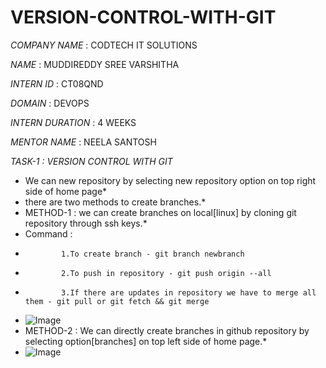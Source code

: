 # VERSION-CONTROL-WITH-GIT

*COMPANY NAME* : CODTECH IT SOLUTIONS

*NAME* : MUDDIREDDY SREE VARSHITHA

*INTERN ID* : CT08QND

*DOMAIN* : DEVOPS

*INTERN DURATION* : 4 WEEKS

*MENTOR NAME* : NEELA SANTOSH

*TASK-1 : VERSION CONTROL WITH GIT*
* We can new repository by selecting new repository option on top right side of home page*
* there are two methods to create branches.*
*   METHOD-1 : we can create branches on local[linux] by cloning git repository through ssh keys.*
*   Command :
*             1.To create branch - git branch newbranch
*             2.To push in repository - git push origin --all
*             3.If there are updates in repository we have to merge all them - git pull or git fetch && git merge
*  ![Image](https://github.com/user-attachments/assets/b80e2afa-7dc8-492b-8d86-87ef40f7cc42)
*  METHOD-2 : We can directly create branches in github repository by selecting option[branches] on top left side of home page.*
*  ![Image](https://github.com/user-attachments/assets/f6b245d3-63ec-4043-9422-08700cbe27bf)
